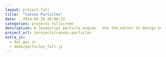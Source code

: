 ```yaml
---
layout: project-full
title:  "Canvas-Particles"
date:   2014-03-25 20:00:23
categories: projects fullscreen
description: A JavaScript particle engine.  Use the editor to design new emitters.
project_url: /projects/canvas-particles
extra_js:
  - dat.gui.js
  - demo/particles_full.js
---
```

<canvas id="c"></canvas>
